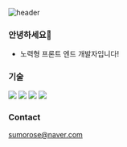 ![header](https://capsule-render.vercel.app/api?type=wave&color=auto&height=300&section=header&text=Welcome%20&fontSize=90)


### 안녕하세요👋
- 노력형 프론트 엔드 개발자입니다!

### 기술
<img src="https://img.shields.io/badge/HTML5-E34F26?style=flat-square&logo=HTML5&logoColor=white"/> <img src="https://img.shields.io/badge/CSS-F7DF1E?style=flat-square&logo=CSS3&logoColor=white"/> <img src="https://img.shields.io/badge/Java-007396?style=flat-square&logo=java&logoColor=white"/> <img src="https://img.shields.io/badge/JavaScript-F7DF1E?style=flat-square&logo=JavaScript&logoColor=white"/>

### Contact 

sumorose@naver.com
